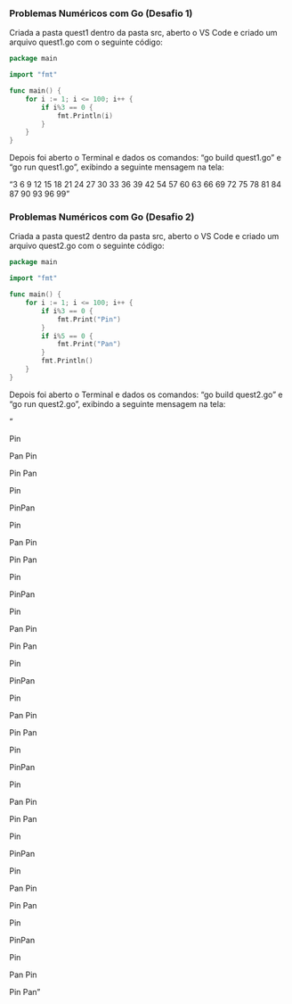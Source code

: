 ### Problemas Numéricos com Go (Desafio 1)

Criada a pasta quest1 dentro da pasta src, aberto o VS Code e criado um arquivo quest1.go com o seguinte código:

```go
package main

import "fmt"

func main() {
	for i := 1; i <= 100; i++ {
		if i%3 == 0 {
			fmt.Println(i)
		}
	}
}
```

Depois foi aberto o Terminal e dados os comandos: “go build quest1.go” e “go run quest1.go”, exibindo a seguinte mensagem na tela:

“3
6
9
12
15
18
21
24
27
30
33
36
39
42
54
57
60
63
66
69
72
75
78
81
84
87
90
93
96
99”

### Problemas Numéricos com Go (Desafio 2)

Criada a pasta quest2 dentro da pasta src, aberto o VS Code e criado um arquivo quest2.go com o seguinte código:

```go
package main

import "fmt"

func main() {
	for i := 1; i <= 100; i++ {
		if i%3 == 0 {
			fmt.Print("Pin")
		}
		if i%5 == 0 {
			fmt.Print("Pan")
		}
		fmt.Println()
	}
}
```

Depois foi aberto o Terminal e dados os comandos: “go build quest2.go” e “go run quest2.go”, exibindo a seguinte mensagem na tela:

“

Pin

Pan
Pin

Pin
Pan

Pin

PinPan

Pin

Pan
Pin

Pin
Pan

Pin

PinPan

Pin

Pan
Pin

Pin
Pan

Pin

PinPan

Pin

Pan
Pin

Pin
Pan

Pin

PinPan

Pin

Pan
Pin

Pin
Pan

Pin

PinPan

Pin

Pan
Pin

Pin
Pan

Pin

PinPan

Pin

Pan
Pin

Pin
Pan”
